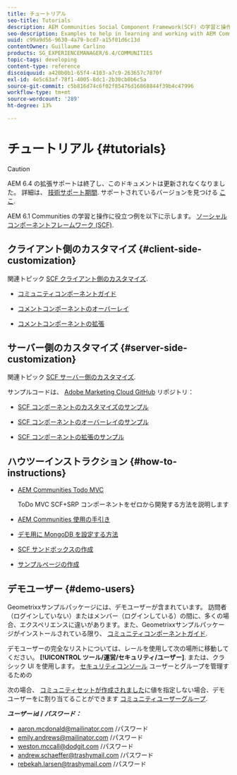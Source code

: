 ```yaml
---
title: チュートリアル
seo-title: Tutorials
description: AEM Communities Social Component Framework(SCF) の学習と操作に役立つ例
seo-description: Examples to help in learning and working with AEM Communities social component framework (SCF)
uuid: c99a9d56-9630-4a79-bcd7-a15f01d6c13d
contentOwner: Guillaume Carlino
products: SG_EXPERIENCEMANAGER/6.4/COMMUNITIES
topic-tags: developing
content-type: reference
discoiquuid: a420b0b1-65f4-4103-a7c9-263657c7870f
exl-id: 4e5c63af-78f1-4005-8dc1-2b30cb0b6c5a
source-git-commit: c5b816d74c6f02f85476d16868844f39b4c47996
workflow-type: tm+mt
source-wordcount: '289'
ht-degree: 13%

---
```


# チュートリアル {#tutorials}

>[!CAUTION]
>
>AEM 6.4 の拡張サポートは終了し、このドキュメントは更新されなくなりました。 詳細は、 [技術サポート期間](https://helpx.adobe.com/jp/support/programs/eol-matrix.html). サポートされているバージョンを見つける [ここ](https://experienceleague.adobe.com/docs/?lang=ja).

AEM 6.1 Communities の学習と操作に役立つ例を以下に示します。 [ソーシャルコンポーネントフレームワーク (SCF)](scf.md).

## クライアント側のカスタマイズ {#client-side-customization}

関連トピック [SCF クライアント側のカスタマイズ](client-customize.md).

* [コミュニティコンポーネントガイド](components-guide.md)

* [コメントコンポーネントのオーバーレイ](overlay-comments.md)

* [コメントコンポーネントの拡張](extend-comments.md)

## サーバー側のカスタマイズ {#server-side-customization}

関連トピック [SCF サーバー側のカスタマイズ](server-customize.md).

サンプルコードは、 [Adobe Marketing Cloud GitHub](https://github.com/Adobe-Marketing-Cloud) リポジトリ：

* [SCF コンポーネントのカスタマイズのサンプル](https://github.com/Adobe-Marketing-Cloud/aem-scf-sample-components-customize)

* [SCF コンポーネントのオーバーレイのサンプル](https://github.com/Adobe-Marketing-Cloud/aem-scf-sample-components-overlay)

* [SCF コンポーネントの拡張のサンプル](https://github.com/Adobe-Marketing-Cloud/aem-scf-sample-components-extension)

## ハウツーインストラクション {#how-to-instructions}

* [AEM Communities Todo MVC](https://github.com/Adobe-Marketing-Cloud/aem-communities-todomvc-sample)

   ToDo MVC SCF+SRP コンポーネントをゼロから開発する方法を説明します

* [AEM Communities 使用の手引き](getting-started.md)

* [デモ用に MongoDB を設定する方法](demo-mongo.md)

* [SCF サンドボックスの作成](an-scf-sandbox.md)

* [サンプルページの作成](create-sample-page.md)

## デモユーザー {#demo-users}

Geometrixxサンプルパッケージには、デモユーザーが含まれています。 訪問者（ログインしていない）またはメンバー（ログインしている）の間に、多くの場合、エクスペリエンスに違いがあります。また、Geometrixxサンプルパッケージがインストールされている限り、 [コミュニティコンポーネントガイド](components-guide.md).

デモユーザーの完全なリストについては、レールを使用して次の場所に移動してください。 **[!UICONTROL ツール/運営/セキュリティ/ユーザー]**. または、クラシック UI を使用します。 [セキュリティコンソール](http://localhost:4502/useradmin) ユーザーとグループを管理するための

次の場合、 [コミュニティセットが作成されました](getting-started.md)に値を指定しない場合、デモユーザーをに割り当てることができます [コミュニティユーザーグループ](users.md).

***ユーザー id* / *パスワード：***

* aaron.mcdonald@mailinator.com /パスワード
* emily.andrews@mailinator.com /パスワード
* weston.mccall@dodgit.com /パスワード
* andrew.schaeffer@trashymail.com /パスワード
* rebekah.larsen@trashymail.com /パスワード

